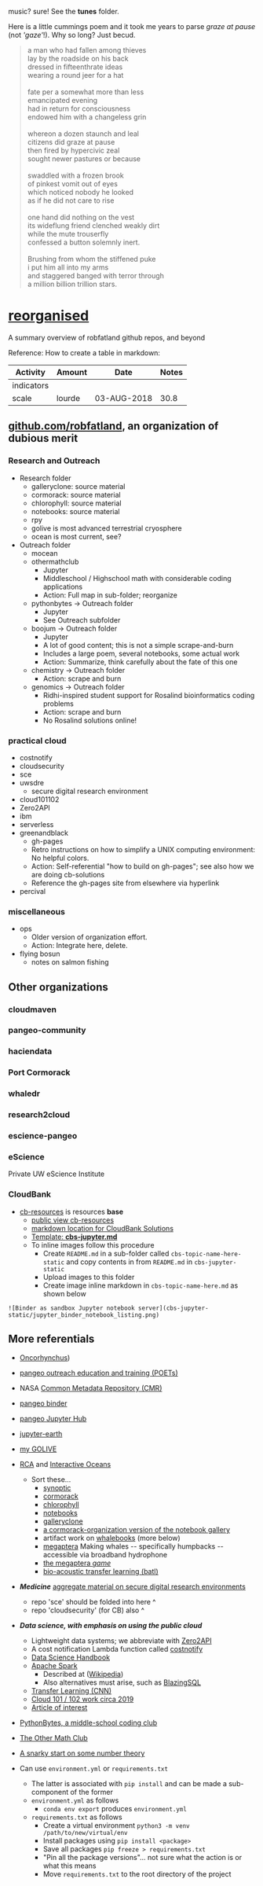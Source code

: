 music? sure! See the **tunes** folder.

Here is a little cummings poem and it took me years to parse *graze at pause* (not *'gaze'*!). 
Why so long? Just becud. 


> a man who had fallen among thieves <BR>
> lay by the roadside on his back<BR>
> dressed in fifteenthrate ideas<BR>
> wearing a round jeer for a hat<BR>
> <BR>
> fate per a somewhat more than less<BR>
> emancipated evening<BR>
> had in return for consciousness<BR>
> endowed him with a changeless grin<BR>
> <BR>
> whereon a dozen staunch and leal<BR>
> citizens did graze at pause<BR>
> then fired by hypercivic zeal<BR>
> sought newer pastures or because<BR>
> <BR>
> swaddled with a frozen brook<BR>
> of pinkest vomit out of eyes<BR>
> which noticed nobody he looked<BR>
> as if he did not care to rise<BR>
> <BR>
> one hand did nothing on the vest<BR>
> its wideflung friend clenched weakly dirt<BR>
> while the mute trouserfly<BR>
> confessed a button solemnly inert.<BR>
> <BR>
> Brushing from whom the stiffened puke<BR>
> i put him all into my arms<BR>
> and staggered banged with terror through<BR>
> a million billion trillion stars.<BR>

  
# [reorganised](https://github.com/robfatland/reorganiseduponthefloor/blob/main/sweeney.md)

A summary overview of robfatland github repos, and beyond

Reference: How to create a table in markdown:


| Activity | Amount |  Date | Notes |
| -------- | ------ | ---- | ---- |
| indicators |
| scale | lourde |  03-AUG-2018 | 30.8 |




## [github.com/robfatland](https://github.com/robfatland), an organization of dubious merit


### Research and Outreach

* Research folder
   * galleryclone: source material
   * cormorack: source material
   * chlorophyll: source material
   * notebooks: source material
   * rpy
   * golive is most advanced terrestrial cryosphere
   * ocean is most current, see?
* Outreach folder
   * mocean
   * othermathclub
       * Jupyter
       * Middleschool / Highschool math with considerable coding applications
       * Action: Full map in sub-folder; reorganize
   * pythonbytes -> Outreach folder
       * Jupyter
       * See Outreach subfolder
   * boojum -> Outreach folder
       * Jupyter
       * A lot of good content; this is not a simple scrape-and-burn
       * Includes a large poem, several notebooks, some actual work
       * Action: Summarize, think carefully about the fate of this one
   * chemistry -> Outreach folder
       * Action: scrape and burn
   * genomics -> Outreach folder
       * Ridhi-inspired student support for Rosalind bioinformatics coding problems
       * Action: scrape and burn
       * No Rosalind solutions online!

### practical cloud

* costnotify
* cloudsecurity
* sce
* uwsdre
    * secure digital research environment
* cloud101102
* Zero2API
* ibm
* serverless
* greenandblack
    * gh-pages
    * Retro instructions on how to simplify a UNIX computing environment: No helpful colors.
    * Action: Self-referential "how to build on gh-pages"; see also how we are doing cb-solutions
    * Reference the gh-pages site from elsewhere via hyperlink
* percival

### miscellaneous

* ops
    * Older version of organization effort.
    * Action: Integrate here, delete.
* flying bosun
    * notes on salmon fishing


## Other organizations

### cloudmaven

### pangeo-community

### haciendata

### Port Cormorack

### whaledr

### research2cloud

### escience-pangeo

### eScience

Private UW eScience Institute

### CloudBank

* [cb-resources](https://github.com/cloudbank-project/cb-resources) is resources **base**
    * [public view cb-resources](https://cloudbank-project.github.io/cb-resources/)
    * [markdown location for CloudBank Solutions](https://github.com/cloudbank-project/cb-resources/tree/main/docs/technical-resources/solutions)
    * [Template: **cbs-jupyter.md**](https://github.com/cloudbank-project/cb-resources/blob/main/docs/technical-resources/solutions/cbs-jupyter.md)
    * To inline images follow this procedure
        * Create `README.md` in a sub-folder called `cbs-topic-name-here-static` and copy contents in from `README.md` in `cbs-jupyter-static` 
        * Upload images to this folder
        * Create image inline markdown in `cbs-topic-name-here.md` as shown below

```
![Binder as sandbox Jupyter notebook server](cbs-jupyter-static/jupyter_binder_notebook_listing.png)
```

## More referentials

* [Oncorhynchus](http://github.com/robfatland/flyingbosun))
* [pangeo outreach education and training (POETs)](https://github.com/pangeo-data/education-material)
* NASA [Common Metadata Repository (CMR)](https://github.com/pangeo-data/cmr)
* [pangeo binder](http://binder.pangeo.io)
* [pangeo Jupyter Hub](https://nasa.pangeo.io)
* [jupyter-earth](https://github.com/pangeo-data/jupyter-earth)
* [my GOLIVE](https://github.com/robfatland/golive)
* [RCA](http://app-dev.ooica.net) and [Interactive Oceans](https://interactiveoceans.washington.edu)
    * Sort these...
        * [synoptic](https://github.com/robfatland/synoptic)
        * [cormorack](https://github.com/robfatland/cormorack)
        * [chlorophyll](https://github.com/robfatland/chlorophyll)
        * [notebooks](https://github.com/robfatland/notebooks)
        * [galleryclone](https://github.com/robfatland/galleryclone)
        * [a cormorack-organization version of the notebook gallery](http://github.com/cormorack/gallery) 
        * artifact work on [whalebooks](http://github.com/cormorack/whalebooks) (more below)
        * [megaptera](http://github.com/whaledr/whalebooks) Making whales -- specifically humpbacks -- accessible via broadband hydrophone
        * [the megaptera *game*](http://megaptera.swipesforscience.org/#/) 
        * [bio-acoustic transfer learning (batl)](https://github.com/pshivraj/batl)
* ***Medicine*** [aggregate material on secure digital research environments](https://github.com/robfatland/uwsdre) 
    * repo 'sce' should be folded into here ^
    * repo 'cloudsecurity' (for CB) also ^
* ***Data science, with emphasis on using the public cloud***
    * Lightweight data systems; we abbreviate with [Zero2API](https://github.com/robfatland/Zero2API)
    * A cost notification Lambda function called [costnotify](https://github.com/robfatland/costnotify)
    * [Data Science Handbook](https://jakevdp.github.io/PythonDataScienceHandbook/)
    * [Apache Spark](https://spark.apache.org/documentation.html) 
        * Described at ([Wikipedia](https://en.wikipedia.org/wiki/Apache_Spark))
        * Also alternatives must arise, such as [BlazingSQL](https://docs.blazingdb.com)
    * [Transfer Learning (CNN)](https://github.com/pshivraj/batl)
    * [Cloud 101 / 102 work circa 2019](https://github.com/robfatland/cloud101102)
    * [Article of interest](https://hai.stanford.edu/news/the_intertwined_quest_for_understanding_biological_intelligence_and_creating_artificial_intelligence/)

* [PythonBytes, a middle-school coding club](https://github.com/robfatland/pythonbytes)
* [The Other Math Club](https://github.com/robfatland/othermathclub)
* [A snarky start on some number theory](https://github.com/robfatland/boojum)
* Can use `environment.yml` or `requirements.txt`
    * The latter is associated with `pip install` and can be made a sub-component of the former
    * `environment.yml` as follows
        * `conda env export` produces `environment.yml`
    * `requirements.txt` as follows
        * Create a virtual environment `python3 -m venv /path/to/new/virtual/env`
        * Install packages using `pip install <package>`
        * Save all packages `pip freeze > requirements.txt`
        * "Pin all the package versions"... not sure what the action is or what this means
        * Move `requirements.txt` to the root directory of the project

